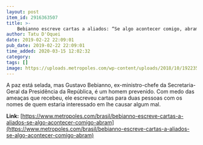 ```yaml
---
layout: post
item_id: 2916363507
title: >-
    Bebianno escreve cartas a aliados: “Se algo acontecer comigo, abram”
author: Tatu D'Oquei
date: 2019-02-22 22:09:01
pub_date: 2019-02-22 22:09:01
time_added: 2020-03-15 12:02:32
category: 
tags: []
image: https://uploads.metropoles.com/wp-content/uploads/2018/10/19223509/bebianno.jpg
---
```


A paz está selada, mas Gustavo Bebianno, ex-ministro-chefe da Secretaria-Geral da Presidência da República, é um homem prevenido. Com medo das ameaças que recebeu, ele escreveu cartas para duas pessoas com os nomes de quem estaria interessado em lhe causar algum mal.

**Link:** [https://www.metropoles.com/brasil/bebianno-escreve-cartas-a-aliados-se-algo-acontecer-comigo-abram](https://www.metropoles.com/brasil/bebianno-escreve-cartas-a-aliados-se-algo-acontecer-comigo-abram)

